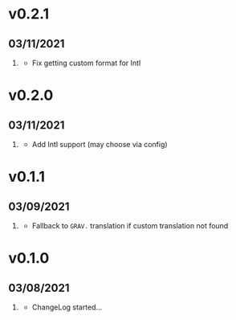 # v0.2.1
##  03/11/2021

1. [](#bugfix)
   * Fix getting custom format for Intl

# v0.2.0
##  03/11/2021

1. [](#new)
    * Add Intl support (may choose via config)

# v0.1.1
##  03/09/2021

1. [](#bugfix)
   * Fallback to `GRAV.` translation if custom translation not found

# v0.1.0
##  03/08/2021

1. [](#new)
    * ChangeLog started...
